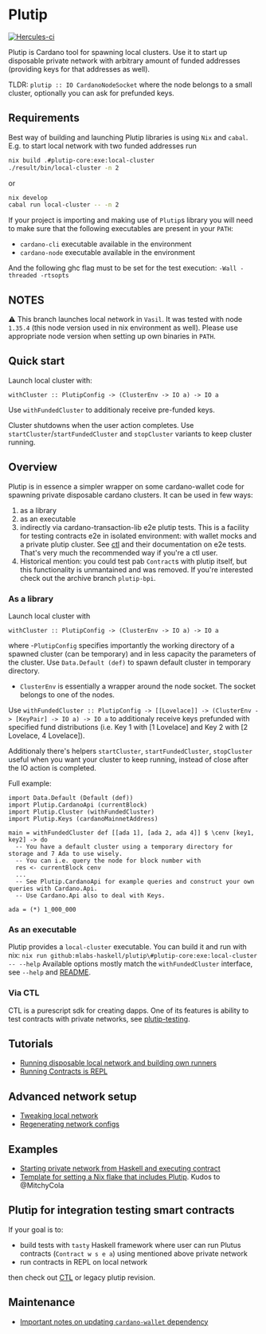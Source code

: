 # Plutip

[![Hercules-ci][herc badge]][herc link]

[herc badge]: https://img.shields.io/badge/ci--by--hercules-green.svg
[herc link]: https://hercules-ci.com/github/mlabs-haskell/plutip

Plutip is Cardano tool for spawning local clusters.
Use it to start up disposable private network with arbitrary amount of funded addresses (providing keys for that addresses as well). 

TLDR: `plutip :: IO CardanoNodeSocket` where the node belongs to a small cluster, optionally you can ask for prefunded keys.

## Requirements

Best way of building and launching Plutip libraries is using `Nix` and `cabal`. E.g. to start local network with two funded addresses run

```bash
nix build .#plutip-core:exe:local-cluster  
./result/bin/local-cluster -n 2
```

or

```bash
nix develop
cabal run local-cluster -- -n 2
```

If your project is importing and making use of `Plutip`s library you will need to make sure that the following executables are present in your `PATH`:

* `cardano-cli` executable available in the environment
* `cardano-node` executable available in the environment

And the following ghc flag must to be set for the test execution: `-Wall -threaded -rtsopts`

## NOTES

⚠️ This branch launches local network in `Vasil`. It was tested with node `1.35.4` (this node version used in nix environment as well). Please use appropriate node version when setting up own binaries in `PATH`.

## Quick start

Launch local cluster with:
```
withCluster :: PlutipConfig -> (ClusterEnv -> IO a) -> IO a
```
Use `withFundedCluster` to additionaly receive pre-funded keys.

Cluster shutdowns when the user action completes. Use `startCluster`/`startFundedCluster` and `stopCluster` variants to keep cluster running.

## Overview

Plutip is in essence a simpler wrapper on some cardano-wallet code for spawning private disposable cardano clusters.
It can be used in few ways:
  1. as a library
  2. as an executable
  3. indirectly via cardano-transaction-lib e2e plutip tests. This is a facility for testing contracts e2e in isolated environment: with wallet mocks and a private plutip cluster. See [ctl](https://github.com/Plutonomicon/cardano-transaction-lib/tree/develop) and their documentation on e2e tests. That's very much the recommended way if you're a ctl user.
  4. Historical mention: you could test pab `Contract`s with plutip itself, but this functionality is unmantained and was removed. If you're interested check out the archive branch `plutip-bpi`.

### As a library

Launch local cluster with 
```
withCluster :: PlutipConfig -> (ClusterEnv -> IO a) -> IO a
```
where 
 -`PlutipConfig` specifies importantly the working directory of a spawned cluster (can be temporary) and in less capacity the parameters of the cluster. Use `Data.Default (def)` to spawn default cluster in temporary directory.
 - `ClusterEnv` is essentially a wrapper around the node socket. The socket belongs to one of the nodes.

Use
```withFundedCluster :: PlutipConfig -> [[Lovelace]] -> (ClusterEnv -> [KeyPair] -> IO a) -> IO a```
to additionaly receive keys prefunded with specified fund distributions (i.e. Key 1 with [1 Lovelace] and Key 2 with [2 Lovelace, 4 Lovelace]).

Additionaly there's helpers `startCluster`, `startFundedCluster`, `stopCluster` useful when you want your cluster to keep running, instead of close after the IO action is completed.

Full example: 
```
import Data.Default (Default (def))
import Plutip.CardanoApi (currentBlock)
import Plutip.Cluster (withFundedCluster)
import Plutip.Keys (cardanoMainnetAddress)

main = withFundedCluster def [[ada 1], [ada 2, ada 4]] $ \cenv [key1, key2] -> do
  -- You have a default cluster using a temporary directory for storage and 7 Ada to use wisely.
  -- You can i.e. query the node for block number with 
  res <- currentBlock cenv
  ...
  -- See Plutip.CardanoApi for example queries and construct your own queries with Cardano.Api.
  -- Use Cardano.Api also to deal with Keys.

ada = (*) 1_000_000

```

### As an executable

Plutip provides a `local-cluster` executable. You can build it and run with nix:
```nix run github:mlabs-haskell/plutip\#plutip-core:exe:local-cluster -- --help```
Available options mostly match the `withFundedCluster` interface, see `--help` and [README](local-cluster/README.md).

### Via CTL

CTL is a purescript sdk for creating dapps. One of its features is ability to test contracts with private networks, see [plutip-testing](https://github.com/Plutonomicon/cardano-transaction-lib/blob/develop/doc/plutip-testing.md).

## Tutorials

* [Running disposable local network and building own runners](./local-cluster/README.md)
* [Running Contracts is REPL](./docs/interactive-plutip.md)

## Advanced network setup

* [Tweaking local network](./docs/tweaking-network.md)
* [Regenerating network configs](./docs/regenerate-network-configs.md)

## Examples

* [Starting private network from Haskell and executing contract](./contract-execution/Main.hs)
* [Template for setting a Nix flake that includes Plutip](https://github.com/MitchyCola/plutip-flake). Kudos to @MitchyCola

## Plutip for integration testing smart contracts

If your goal is to:
* build tests with `tasty` Haskell framework where user can run Plutus contracts (`Contract w s e a`) using mentioned above private network
* run contracts in REPL on local network

then check out [CTL](https://github.com/Plutonomicon/cardano-transaction-lib) or legacy plutip revision.

## Maintenance

* [Important notes on updating `cardano-wallet` dependency](./docs/cardano-wallet-update.md)
